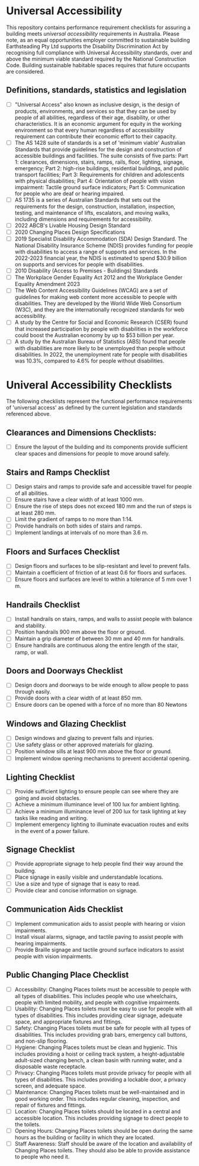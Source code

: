 # Universal Accessibility

This repository contains performance requirement checklists for assuring a building meets *universal accessibility* requirements in Australia.  Please note, as an equal opportunities employer committed to sustainable building Earthsteading Pty Ltd supports the Disability Discrimination Act by recognising full compliance with Universal Accessibility standards, over and above the minimum viable standard required by the National Construction Code.  Building sustainable habitable spaces requires that future occupants are considered.

## Definitions, standards, statistics and legislation
  - [ ] "Universal Access" also known as inclusive design, is the design of products, environments, and services so that they can be used by people of all abilities, regardless of their age, disability, or other characteristics.  It is an economic argument for equity in the working environment so that every human regardless of accessibiility requirement can contribute their economic effort to their capacity.
  - [ ] The AS 1428 suite of standards is a set of 'minimum viable' Australian Standards that provide guidelines for the design and construction of accessible buildings and facilities. The suite consists of five parts: Part 1: clearances, dimensions, stairs, ramps, rails, floor, lighting, signage, emergency; Part 2: high-rise buildings, residential buildings, and public transport facilities; Part 3: Requirements for children and adolescents with physical disabilities; Part 4: Orientation of people with vision impairment: Tactile ground surface indicators; Part 5: Communication for people who are deaf or hearing impaired.
  - [ ] AS 1735 is a series of Australian Standards that sets out the requirements for the design, construction, installation, inspection, testing, and maintenance of lifts, escalators, and moving walks, including dimensions and requirements for accessibility.
  - [ ] 2022 ABCB's Livable Housing Design Standard
  - [ ] 2020 Changing Places Design Specifications
  - [ ] 2019 Specialist Disability Accommodation (SDA) Design Standard. The National Disability Insurance Scheme (NDIS) provides funding for people with disabilities to access a range of supports and services. In the 2022-2023 financial year, the NDIS is estimated to spend $30.9 billion on supports and services for people with disabilities.
  - [ ] 2010 Disability (Access to Premises - Buildings) Standards
  - [ ] The Workplace Gender Equality Act 2012 and the Workplace Gender Equality Amendment 2023
  - [ ] The Web Content Accessibility Guidelines (WCAG) are a set of guidelines for making web content more accessible to people with disabilities. They are developed by the World Wide Web Consortium (W3C), and they are the internationally recognized standards for web accessibility.
  - [ ] A study by the Centre for Social and Economic Research (CSER) found that increased participation by people with disabilities in the workforce could boost the Australian economy by up to $53 billion per year.
  - [ ] A study by the Australian Bureau of Statistics (ABS) found that people with disabilities are more likely to be unemployed than people without disabilities. In 2022, the unemployment rate for people with disabilities was 10.3%, compared to 4.6% for people without disabilities.

# Univeral Accessibility Checklists

The following checklists represent the functional performance requirements of 'universal access' as defined by the current legislation and standards referenced above.

## Clearances and Dimensions Checklists:
 - [ ] Ensure the layout of the building and its components provide sufficient clear spaces and dimensions for people to move around safely.

## Stairs and Ramps Checklist
 - [ ] Design stairs and ramps to provide safe and accessible travel for people of all abilities.
 - [ ] Ensure stairs have a clear width of at least 1000 mm.
 - [ ] Ensure the rise of steps does not exceed 180 mm and the run of steps is at least 280 mm.
 - [ ] Limit the gradient of ramps to no more than 1:14.
 - [ ] Provide handrails on both sides of stairs and ramps.
 - [ ] Implement landings at intervals of no more than 3.6 m.

## Floors and Surfaces Checklist
 - [ ] Design floors and surfaces to be slip-resistant and level to prevent falls.
 - [ ] Maintain a coefficient of friction of at least 0.6 for floors and surfaces.
 - [ ] Ensure floors and surfaces are level to within a tolerance of 5 mm over 1 m.

## Handrails Checklist
 - [ ] Install handrails on stairs, ramps, and walls to assist people with balance and stability.
 - [ ] Position handrails 900 mm above the floor or ground.
 - [ ] Maintain a grip diameter of between 30 mm and 40 mm for handrails.
 - [ ] Ensure handrails are continuous along the entire length of the stair, ramp, or wall.

## Doors and Doorways Checklist
 - [ ] Design doors and doorways to be wide enough to allow people to pass through easily.
 - [ ] Provide doors with a clear width of at least 850 mm.
 - [ ] Ensure doors can be opened with a force of no more than 80 Newtons

## Windows and Glazing Checklist
 - [ ] Design windows and glazing to prevent falls and injuries.
 - [ ] Use safety glass or other approved materials for glazing.
 - [ ] Position window sills at least 900 mm above the floor or ground.
 - [ ] Implement window opening mechanisms to prevent accidental opening.

## Lighting Checklist
 - [ ] Provide sufficient lighting to ensure people can see where they are going and avoid obstacles.
 - [ ] Achieve a minimum illuminance level of 100 lux for ambient lighting.
 - [ ] Achieve a minimum illuminance level of 200 lux for task lighting at key tasks like reading and writing.
 - [ ] Implement emergency lighting to illuminate evacuation routes and exits in the event of a power failure.

## Signage Checklist
 - [ ] Provide appropriate signage to help people find their way around the building.
 - [ ] Place signage in easily visible and understandable locations.
 - [ ] Use a size and type of signage that is easy to read.
 - [ ] Provide clear and concise information on signage.

## Communication Aids Checklist
 - [ ] Implement communication aids to assist people with hearing or vision impairments.
 - [ ] Install visual alarms, signage, and tactile paving to assist people with hearing impairments.
 - [ ] Provide Braille signage and tactile ground surface indicators to assist people with vision impairments.

## Public Changing Place Checklist
 - [ ] Accessibility: Changing Places toilets must be accessible to people with all types of disabilities. This includes people who use wheelchairs, people with limited mobility, and people with cognitive impairments.
 - [ ] Usability: Changing Places toilets must be easy to use for people with all types of disabilities. This includes providing clear signage, adequate space, and appropriate fixtures and fittings.
 - [ ] Safety: Changing Places toilets must be safe for people with all types of disabilities. This includes providing grab bars, emergency call buttons, and non-slip flooring.
 - [ ] Hygiene: Changing Places toilets must be clean and hygienic. This includes providing a hoist or ceiling track system, a height-adjustable adult-sized changing bench, a clean basin with running water, and a disposable waste receptacle.
 - [ ] Privacy: Changing Places toilets must provide privacy for people with all types of disabilities. This includes providing a lockable door, a privacy screen, and adequate space.
 - [ ] Maintenance: Changing Places toilets must be well-maintained and in good working order. This includes regular cleaning, inspection, and repair of fixtures and fittings.
 - [ ] Location: Changing Places toilets should be located in a central and accessible location. This includes providing signage to direct people to the toilets.
 - [ ] Opening Hours: Changing Places toilets should be open during the same hours as the building or facility in which they are located.
 - [ ] Staff Awareness: Staff should be aware of the location and availability of Changing Places toilets. They should also be able to provide assistance to people who need it.
